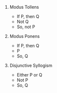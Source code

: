 1. Modus Tollens
	- If P, then Q
	- Not Q
	- So, not P

2. Modus Ponens
	- If P, then Q
	- P
	- So, Q

3. Disjunctive Syllogism
	- Either P or Q
	- Not P
	- So, Q